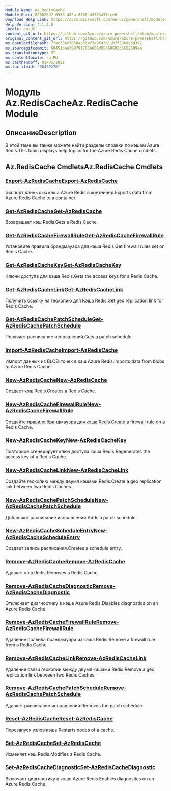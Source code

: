 ```yaml
---
Module Name: Az.RedisCache
Module Guid: 820628d7-6938-488a-8760-43373a5ffce6
Download Help Link: https://docs.microsoft.com/en-us/powershell/module/az.rediscache
Help Version: 4.1.2.0
Locale: en-US
content_git_url: https://github.com/Azure/azure-powershell/blob/master/src/RedisCache/RedisCache/help/Az.RedisCache.md
original_content_git_url: https://github.com/Azure/azure-powershell/blob/master/src/RedisCache/RedisCache/help/Az.RedisCache.md
ms.openlocfilehash: 7fac306c7050ae56af3a9f43611b7f386de39397
ms.sourcegitcommit: 68451baa389791703e666d95469602c5652609ee
ms.translationtype: MT
ms.contentlocale: ru-RU
ms.lasthandoff: 01/05/2021
ms.locfileid: "98420276"
---
```

# <span data-ttu-id="cdfc1-101">Модуль Az.RedisCache</span><span class="sxs-lookup"><span data-stu-id="cdfc1-101">Az.RedisCache Module</span></span>
## <span data-ttu-id="cdfc1-102">Описание</span><span class="sxs-lookup"><span data-stu-id="cdfc1-102">Description</span></span>
<span data-ttu-id="cdfc1-103">В этой теме вы также можете найти разделы справки по кэшам Azure Redis.</span><span class="sxs-lookup"><span data-stu-id="cdfc1-103">This topic displays help topics for the Azure Redis Cache cmdlets.</span></span>

## <span data-ttu-id="cdfc1-104">Az.RedisCache Cmdlets</span><span class="sxs-lookup"><span data-stu-id="cdfc1-104">Az.RedisCache Cmdlets</span></span>
### [<span data-ttu-id="cdfc1-105">Export-AzRedisCache</span><span class="sxs-lookup"><span data-stu-id="cdfc1-105">Export-AzRedisCache</span></span>](Export-AzRedisCache.md)
<span data-ttu-id="cdfc1-106">Экспорт данных из кэша Azure Redis в контейнер.</span><span class="sxs-lookup"><span data-stu-id="cdfc1-106">Exports data from Azure Redis Cache to a container.</span></span>

### [<span data-ttu-id="cdfc1-107">Get-AzRedisCache</span><span class="sxs-lookup"><span data-stu-id="cdfc1-107">Get-AzRedisCache</span></span>](Get-AzRedisCache.md)
<span data-ttu-id="cdfc1-108">Возвращает кэш Redis.</span><span class="sxs-lookup"><span data-stu-id="cdfc1-108">Gets a Redis Cache.</span></span>

### [<span data-ttu-id="cdfc1-109">Get-AzRedisCacheFirewallRule</span><span class="sxs-lookup"><span data-stu-id="cdfc1-109">Get-AzRedisCacheFirewallRule</span></span>](Get-AzRedisCacheFirewallRule.md)
<span data-ttu-id="cdfc1-110">Установите правила брандмауэра для кэша Redis.</span><span class="sxs-lookup"><span data-stu-id="cdfc1-110">Get firewall rules set on Redis Cache.</span></span>

### [<span data-ttu-id="cdfc1-111">Get-AzRedisCacheKey</span><span class="sxs-lookup"><span data-stu-id="cdfc1-111">Get-AzRedisCacheKey</span></span>](Get-AzRedisCacheKey.md)
<span data-ttu-id="cdfc1-112">Ключи доступа для кэша Redis.</span><span class="sxs-lookup"><span data-stu-id="cdfc1-112">Gets the access keys for a Redis Cache.</span></span>

### [<span data-ttu-id="cdfc1-113">Get-AzRedisCacheLink</span><span class="sxs-lookup"><span data-stu-id="cdfc1-113">Get-AzRedisCacheLink</span></span>](Get-AzRedisCacheLink.md)
<span data-ttu-id="cdfc1-114">Получить ссылку на геокопию для Кэша Redis.</span><span class="sxs-lookup"><span data-stu-id="cdfc1-114">Get geo replication link for Redis Cache.</span></span>

### [<span data-ttu-id="cdfc1-115">Get-AzRedisCachePatchSchedule</span><span class="sxs-lookup"><span data-stu-id="cdfc1-115">Get-AzRedisCachePatchSchedule</span></span>](Get-AzRedisCachePatchSchedule.md)
<span data-ttu-id="cdfc1-116">Получает расписание исправлений.</span><span class="sxs-lookup"><span data-stu-id="cdfc1-116">Gets a patch schedule.</span></span>

### [<span data-ttu-id="cdfc1-117">Import-AzRedisCache</span><span class="sxs-lookup"><span data-stu-id="cdfc1-117">Import-AzRedisCache</span></span>](Import-AzRedisCache.md)
<span data-ttu-id="cdfc1-118">Импорт данных из BLOB-точек в кэш Azure Redis.</span><span class="sxs-lookup"><span data-stu-id="cdfc1-118">Imports data from blobs to Azure Redis Cache.</span></span>

### [<span data-ttu-id="cdfc1-119">New-AzRedisCache</span><span class="sxs-lookup"><span data-stu-id="cdfc1-119">New-AzRedisCache</span></span>](New-AzRedisCache.md)
<span data-ttu-id="cdfc1-120">Создает кэш Redis.</span><span class="sxs-lookup"><span data-stu-id="cdfc1-120">Creates a Redis Cache.</span></span>

### [<span data-ttu-id="cdfc1-121">New-AzRedisCacheFirewallRule</span><span class="sxs-lookup"><span data-stu-id="cdfc1-121">New-AzRedisCacheFirewallRule</span></span>](New-AzRedisCacheFirewallRule.md)
<span data-ttu-id="cdfc1-122">Создайте правило брандмауэра для кэша Redis.</span><span class="sxs-lookup"><span data-stu-id="cdfc1-122">Create a firewall rule on a Redis Cache.</span></span>

### [<span data-ttu-id="cdfc1-123">New-AzRedisCacheKey</span><span class="sxs-lookup"><span data-stu-id="cdfc1-123">New-AzRedisCacheKey</span></span>](New-AzRedisCacheKey.md)
<span data-ttu-id="cdfc1-124">Повторное сгенерирует ключ доступа кэша Redis.</span><span class="sxs-lookup"><span data-stu-id="cdfc1-124">Regenerates the access key of a Redis Cache.</span></span>

### [<span data-ttu-id="cdfc1-125">New-AzRedisCacheLink</span><span class="sxs-lookup"><span data-stu-id="cdfc1-125">New-AzRedisCacheLink</span></span>](New-AzRedisCacheLink.md)
<span data-ttu-id="cdfc1-126">Создайте геокопию между двумя кэшами Redis.</span><span class="sxs-lookup"><span data-stu-id="cdfc1-126">Create a geo replication link between two Redis Caches.</span></span>

### [<span data-ttu-id="cdfc1-127">New-AzRedisCachePatchSchedule</span><span class="sxs-lookup"><span data-stu-id="cdfc1-127">New-AzRedisCachePatchSchedule</span></span>](New-AzRedisCachePatchSchedule.md)
<span data-ttu-id="cdfc1-128">Добавляет расписание исправлений.</span><span class="sxs-lookup"><span data-stu-id="cdfc1-128">Adds a patch schedule.</span></span>

### [<span data-ttu-id="cdfc1-129">New-AzRedisCacheScheduleEntry</span><span class="sxs-lookup"><span data-stu-id="cdfc1-129">New-AzRedisCacheScheduleEntry</span></span>](New-AzRedisCacheScheduleEntry.md)
<span data-ttu-id="cdfc1-130">Создает запись расписания.</span><span class="sxs-lookup"><span data-stu-id="cdfc1-130">Creates a schedule entry.</span></span>

### [<span data-ttu-id="cdfc1-131">Remove-AzRedisCache</span><span class="sxs-lookup"><span data-stu-id="cdfc1-131">Remove-AzRedisCache</span></span>](Remove-AzRedisCache.md)
<span data-ttu-id="cdfc1-132">Удаляет кэш Redis.</span><span class="sxs-lookup"><span data-stu-id="cdfc1-132">Removes a Redis Cache.</span></span>

### [<span data-ttu-id="cdfc1-133">Remove-AzRedisCacheDiagnostic</span><span class="sxs-lookup"><span data-stu-id="cdfc1-133">Remove-AzRedisCacheDiagnostic</span></span>](Remove-AzRedisCacheDiagnostic.md)
<span data-ttu-id="cdfc1-134">Отключает диагностику в кэше Azure Redis.</span><span class="sxs-lookup"><span data-stu-id="cdfc1-134">Disables diagnostics on an Azure Redis Cache.</span></span>

### [<span data-ttu-id="cdfc1-135">Remove-AzRedisCacheFirewallRule</span><span class="sxs-lookup"><span data-stu-id="cdfc1-135">Remove-AzRedisCacheFirewallRule</span></span>](Remove-AzRedisCacheFirewallRule.md)
<span data-ttu-id="cdfc1-136">Удаление правила брандмауэра из кэша Redis.</span><span class="sxs-lookup"><span data-stu-id="cdfc1-136">Remove a firewall rule from a Redis Cache.</span></span>

### [<span data-ttu-id="cdfc1-137">Remove-AzRedisCacheLink</span><span class="sxs-lookup"><span data-stu-id="cdfc1-137">Remove-AzRedisCacheLink</span></span>](Remove-AzRedisCacheLink.md)
<span data-ttu-id="cdfc1-138">Удаление связи геокопии между двумя кэшами Redis.</span><span class="sxs-lookup"><span data-stu-id="cdfc1-138">Remove a geo replication link between two Redis Caches.</span></span>

### [<span data-ttu-id="cdfc1-139">Remove-AzRedisCachePatchSchedule</span><span class="sxs-lookup"><span data-stu-id="cdfc1-139">Remove-AzRedisCachePatchSchedule</span></span>](Remove-AzRedisCachePatchSchedule.md)
<span data-ttu-id="cdfc1-140">Удаляет расписание исправлений.</span><span class="sxs-lookup"><span data-stu-id="cdfc1-140">Removes the patch schedule.</span></span>

### [<span data-ttu-id="cdfc1-141">Reset-AzRedisCache</span><span class="sxs-lookup"><span data-stu-id="cdfc1-141">Reset-AzRedisCache</span></span>](Reset-AzRedisCache.md)
<span data-ttu-id="cdfc1-142">Перезапуск узлов кэша.</span><span class="sxs-lookup"><span data-stu-id="cdfc1-142">Restarts nodes of a cache.</span></span>

### [<span data-ttu-id="cdfc1-143">Set-AzRedisCache</span><span class="sxs-lookup"><span data-stu-id="cdfc1-143">Set-AzRedisCache</span></span>](Set-AzRedisCache.md)
<span data-ttu-id="cdfc1-144">Изменяет кэш Redis.</span><span class="sxs-lookup"><span data-stu-id="cdfc1-144">Modifies a Redis Cache.</span></span>

### [<span data-ttu-id="cdfc1-145">Set-AzRedisCacheDiagnostic</span><span class="sxs-lookup"><span data-stu-id="cdfc1-145">Set-AzRedisCacheDiagnostic</span></span>](Set-AzRedisCacheDiagnostic.md)
<span data-ttu-id="cdfc1-146">Включает диагностику в кэше Azure Redis.</span><span class="sxs-lookup"><span data-stu-id="cdfc1-146">Enables diagnostics on an Azure Redis Cache.</span></span>

